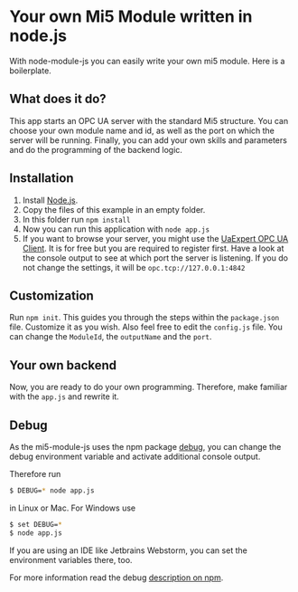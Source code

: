 # Your own Mi5 Module written in node.js

With node-module-js you can easily write your own mi5 module. Here is a boilerplate.

## What does it do?

This app starts an OPC UA server with the standard Mi5 structure. You can choose your own module name and id, as well as the port on which the server will be running. Finally, you can add your own skills and parameters and do the programming of the backend logic.

## Installation

1. Install [Node.js](https://nodejs.org/).
2. Copy the files of this example in an empty folder.
3. In this folder run `npm install`
4. Now you can run this application with `node app.js`
5. If you want to browse your server, you might use the [UaExpert OPC UA Client](https://www.unified-automation.com/downloads/opc-ua-clients.html). It is for free but you are required to register first. Have a look at the console output to see at which port the server is listening. If you do not change the settings, it will be `opc.tcp://127.0.0.1:4842`

## Customization

Run `npm init`. This guides you through the steps within the `package.json` file. Customize it as you wish. Also feel free to edit the `config.js` file. You can change the `ModuleId`, the `outputName` and the `port`.

## Your own backend

Now, you are ready to do your own programming. Therefore, make familiar with the `app.js` and rewrite it.

## Debug

As the mi5-module-js uses the npm package [debug](https://www.npmjs.com/package/debug), you can change the debug environment variable and activate additional console output.

Therefore run

```sh
$ DEBUG=* node app.js
```

in Linux or Mac. For Windows use

```sh
$ set DEBUG=*
$ node app.js
```

If you are using an IDE like Jetbrains Webstorm, you can set the environment variables there, too.

For more information read the debug [description on npm](https://www.npmjs.com/package/debug).